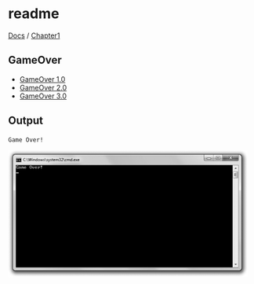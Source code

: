 # readme

[Docs](https://github.com/PiSaucer/book-c-plus-plus/tree/569357054614b69475a73eff46aae33d4998bc5a/docs/README.md) / [Chapter1](https://github.com/PiSaucer/book-c-plus-plus/tree/569357054614b69475a73eff46aae33d4998bc5a/docs/Chapter1/README.md)

## GameOver

* [GameOver 1.0](https://github.com/PiSaucer/book-c-plus-plus/tree/569357054614b69475a73eff46aae33d4998bc5a/docs/Chapter1/GameOver/GameOver1.0)
* [GameOver 2.0](https://github.com/PiSaucer/book-c-plus-plus/tree/569357054614b69475a73eff46aae33d4998bc5a/docs/Chapter1/GameOver/GameOver2.0)
* [GameOver 3.0](https://github.com/PiSaucer/book-c-plus-plus/tree/569357054614b69475a73eff46aae33d4998bc5a/docs/Chapter1/GameOver/GameOver3.0)

## Output

```text
Game Over!
```

![ScreenShot](../.gitbook/assets/Image_030.gif)

